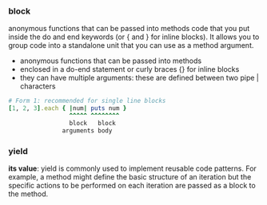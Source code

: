 ### block 
anonymous functions that can be passed into methods code that you put inside the do and end keywords (or { and } for inline blocks). It allows you to group code into a standalone unit that you can use as a method argument.

- anonymous functions that can be passed into methods
- enclosed in a do-end statement or curly braces {} for inline blocks
- they can have multiple arguments: these are defined between two pipe | characters

```ruby
# Form 1: recommended for single line blocks
[1, 2, 3].each { |num| puts num }
                 ^^^^^ ^^^^^^^^
                 block   block
               arguments body
```

### yield

**its value**: yield is commonly used to implement reusable code patterns. For example, a method might define the basic structure of an iteration but the specific actions to be performed on each iteration are passed as a block to the method.
